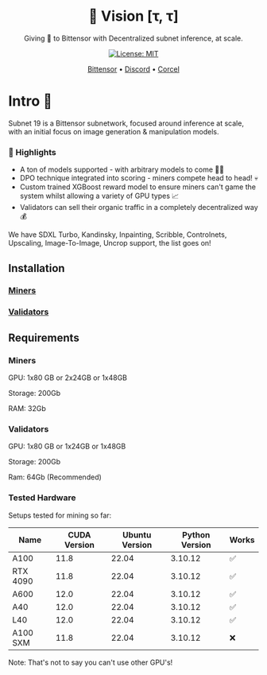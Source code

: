 <div align="center">

# **👀 Vision [τ, τ]**
Giving 👀 to Bittensor with Decentralized subnet inference, at scale.

[![License: MIT](https://img.shields.io/badge/License-MIT-yellow.svg)](https://opensource.org/licenses/MIT)

[Bittensor](https://bittensor.com/whitepaper)  •  [Discord](https://discord.gg/dR865yTPaZ) • [Corcel](https://app.corcel.io/)
</div>


# Intro 📜
Subnet 19 is a Bittensor subnetwork, focused around inference at scale, with an initial focus on image generation & manipulation models.

### 👑 Highlights
- A ton of models supported - with arbitrary models to come 🙏🏻
- DPO technique integrated into scoring - miners compete head to head! 💀
- Custom trained XGBoost reward model to ensure miners can't game the system whilst allowing a variety of GPU types 📈
- Validators can sell their organic traffic in a completely decentralized way 💰

We have SDXL Turbo, Kandinsky, Inpainting, Scribble, Controlnets, Upscaling, Image-To-Image, Uncrop support, the list goes on!

## Installation
### [Miners](docs/miner_setup.md)

### [Validators](docs/validator_setup.md)


## Requirements

### Miners
GPU: 1x80 GB or 2x24GB or 1x48GB

Storage: 200Gb

RAM: 32Gb

### Validators
GPU: 1x80 GB or 1x24GB or 1x48GB

Storage: 200Gb

Ram: 64Gb (Recommended)
### Tested Hardware
Setups tested for mining so far:

| Name  | CUDA Version | Ubuntu Version | Python Version | Works |
|-------|--------------|----------------|----------------|-------|
| A100 | 11.8  | 22.04 | 3.10.12 |  ✅ |
| RTX 4090 | 11.8  | 22.04 | 3.10.12 | ✅ |
| A600 | 12.0   | 22.04 | 3.10.12 |✅ |
| A40 | 12.0   | 22.04 | 3.10.12 | ✅ |
| L40 | 12.0   | 22.04 | 3.10.12 | ✅ |
| A100 SXM | 11.8  | 22.04 | 3.10.12 |  ❌ |

Note: That's not to say you can't use other GPU's!
